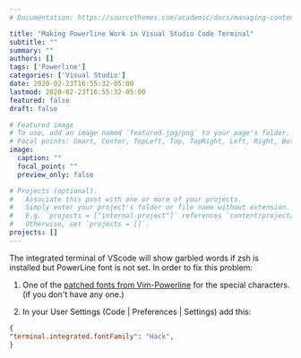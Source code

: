 ```yaml
---
# Documentation: https://sourcethemes.com/academic/docs/managing-content/

title: "Making Powerline Work in Visual Studio Code Terminal"
subtitle: ""
summary: ""
authors: []
tags: ['Powerline']
categories: ['Visual Studio']
date: 2020-02-23T16:55:32-05:00
lastmod: 2020-02-23T16:55:32-05:00
featured: false
draft: false

# Featured image
# To use, add an image named `featured.jpg/png` to your page's folder.
# Focal points: Smart, Center, TopLeft, Top, TopRight, Left, Right, BottomLeft, Bottom, BottomRight.
image:
  caption: ""
  focal_point: ""
  preview_only: false

# Projects (optional).
#   Associate this post with one or more of your projects.
#   Simply enter your project's folder or file name without extension.
#   E.g. `projects = ["internal-project"]` references `content/project/deep-learning/index.md`.
#   Otherwise, set `projects = []`.
projects: []
---
```


The integrated terminal of VScode will show garbled words if zsh is installed but PowerLine font is not set. In order to fix this problem:

1. One of the [patched fonts from Vim-Powerline](https://github.com/powerline/fonts) for the special characters. (if you don't have any one.)

2. In your User Settings (Code | Preferences | Settings) add this:

  ``` json
  {
  "terminal.integrated.fontFamily": "Hack",
  }
  ```
